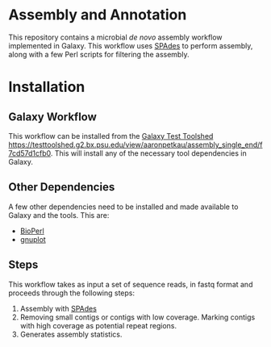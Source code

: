Assembly and Annotation
=======================

This repository contains a microbial *de novo* assembly workflow implemented in Galaxy.  This workflow uses [SPAdes][] to perform assembly, along with a few Perl scripts for filtering the assembly.

Installation
============

Galaxy Workflow
---------------

This workflow can be installed from the [Galaxy Test Toolshed][] <https://testtoolshed.g2.bx.psu.edu/view/aaronpetkau/assembly_single_end/f7cd57d1cfb0>.  This will install any of the necessary tool dependencies in Galaxy.

Other Dependencies
------------------

A few other dependencies need to be installed and made available to Galaxy and the tools.  This are:

* [BioPerl][]
* [gnuplot][]

Steps
-----

This workflow takes as input a set of sequence reads, in fastq format and proceeds through the following steps:

1. Assembly with [SPAdes]
2. Removing small contigs or contigs with low coverage.  Marking contigs with high coverage as potential repeat regions.
3. Generates assembly statistics.

[Galaxy]: https://galaxyproject.org/
[SPAdes]: http://bioinf.spbau.ru/spades
[Galaxy Test Toolshed]: https://testtoolshed.g2.bx.psu.edu
[BioPerl]: http://www.bioperl.org/wiki/Main_Page
[gnuplot]: http://www.gnuplot.info/